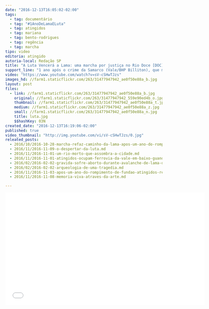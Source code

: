 ```yaml
---
date: "2016-12-13T16:05:02-02:00"
tags:
  - tag: documentário
  - tag: "#1AnoDeLamaELuta"
  - tag: atingidos
  - tag: mariana
  - tag: bento-rodrigues
  - tag: regência
  - tag: marcha
tipo: video
editoria: atingido
autoria-local: Redação SP
title: "A Luta Vencerá a Lama: uma marcha por justiça no Rio Doce [DOC]"
support_line: "1 ano após o crime da Samarco (Vale/BHP Billiton), que matou o Rio Doce, o Movimento dos Atingidos por Barragens (MAB) refez o caminho inverso da lama. A marcha percorreu mais de 700 km entre Regência (ES) e Mariana (MG). "
video: "https://www.youtube.com/watch?v=sV-cSHwTJzs"
images_hd: //farm1.staticflickr.com/263/31477947942_ae0f50e88a_b.jpg
layout: post
files:
  - link: //farm1.staticflickr.com/263/31477947942_ae0f50e88a_b.jpg
    original: //farm1.staticflickr.com/263/31477947942_559e90ed4b_o.jpg
    thumbnail: //farm1.staticflickr.com/263/31477947942_ae0f50e88a_t.jpg
    medium: //farm1.staticflickr.com/263/31477947942_ae0f50e88a_z.jpg
    small: //farm1.staticflickr.com/263/31477947942_ae0f50e88a_n.jpg
    title: luta.jpg
    $$hashKey: 03N
created_date: "2016-12-13T16:19:06-02:00"
published: true
video_thumbnail: "http://img.youtube.com/vi/sV-cSHwTJzs/0.jpg"
releated_posts:
  - 2016/10/2016-10-28-marcha-refaz-caminho-da-lama-apos-um-ano-do-rompimento-de-fundao.md
  - 2016/11/2016-11-09-o-despertar-da-luta.md
  - 2016/11/2016-11-01-um-rio-morto-que-assombra-a-cidade.md
  - 2016/11/2016-11-01-atingidos-ocupam-ferrovia-da-vale-em-baixo-guandu-es.md
  - 2016/02/2016-02-02-gravida-sofre-aborto-durante-avalanche-de-lama-da-samarco.md
  - 2016/02/2016-02-02-arqueologia-de-uma-tragedia.md
  - 2016/11/2016-11-03-apos-um-ano-do-rompimento-de-fundao-atingidos-realizam-encontro-em-mariana.md
  - 2016/11/2016-11-08-memoria-viva-atraves-da-arte.md

---
```

<p><iframe allowfullscreen="" frameborder="0" height="360" src="//www.youtube.com/embed/sV-cSHwTJzs" width="640"></iframe></p>
